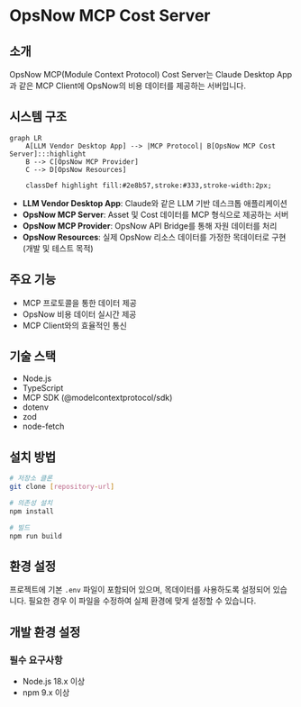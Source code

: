 # OpsNow MCP Cost Server

## 소개
OpsNow MCP(Module Context Protocol) Cost Server는 Claude Desktop App과 같은 MCP Client에 OpsNow의 비용 데이터를 제공하는 서버입니다.

## 시스템 구조
```mermaid
graph LR
    A[LLM Vendor Desktop App] --> |MCP Protocol| B[OpsNow MCP Cost Server]:::highlight
    B --> C[OpsNow MCP Provider]
    C --> D[OpsNow Resources]
    
    classDef highlight fill:#2e8b57,stroke:#333,stroke-width:2px;
```

- **LLM Vendor Desktop App**: Claude와 같은 LLM 기반 데스크톱 애플리케이션
- **OpsNow MCP Server**: Asset 및 Cost 데이터를 MCP 형식으로 제공하는 서버
- **OpsNow MCP Provider**: OpsNow API Bridge를 통해 자원 데이터를 처리
- **OpsNow Resources**: 실제 OpsNow 리소스 데이터를 가정한 목데이터로 구현 (개발 및 테스트 목적)

## 주요 기능

- MCP 프로토콜을 통한 데이터 제공
- OpsNow 비용 데이터 실시간 제공
- MCP Client와의 효율적인 통신

## 기술 스택

- Node.js
- TypeScript
- MCP SDK (@modelcontextprotocol/sdk)
- dotenv
- zod
- node-fetch

## 설치 방법

```bash
# 저장소 클론
git clone [repository-url]

# 의존성 설치
npm install

# 빌드
npm run build
```

## 환경 설정
프로젝트에 기본 `.env` 파일이 포함되어 있으며, 목데이터를 사용하도록 설정되어 있습니다. 필요한 경우 이 파일을 수정하여 실제 환경에 맞게 설정할 수 있습니다.

## 개발 환경 설정

### 필수 요구사항

- Node.js 18.x 이상
- npm 9.x 이상

